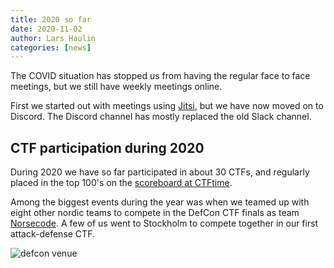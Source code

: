 ```yaml
---
title: 2020 so far
date: 2020-11-02
author: Lars Haulin
categories: [news]
---
```


The COVID situation has stopped us from having the regular face to face meetings,
but we still have weekly meetings online.

<!--more-->

First we started out with meetings using [Jitsi](https://meet.jit.si),
but we have now moved on to Discord.
The Discord channel has mostly replaced the old Slack channel.

## CTF participation during 2020

During 2020 we have so far participated in about 30 CTFs,
and regularly placed in the top 100's on the
[scoreboard at CTFtime](https://ctftime.org/team/109722).

Among the biggest events during the year was when
we teamed up with eight other nordic teams to compete
in the DefCon CTF finals as team [Norsecode](https://norsecode.team/).
A few of us went to Stockholm to compete together in our first attack-defense CTF.

![defcon venue](https://pbs.twimg.com/media/Ee8UPQmWkAA-q1b?format=jpg&name=large)
